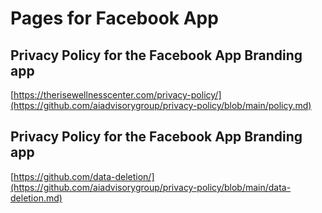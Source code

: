 # Pages for Facebook App

## Privacy Policy for the Facebook App Branding app
[https://therisewellnesscenter.com/privacy-policy/](https://github.com/aiadvisorygroup/privacy-policy/blob/main/policy.md)

## Privacy Policy for the Facebook App Branding app
[https://github.com/data-deletion/](https://github.com/aiadvisorygroup/privacy-policy/blob/main/data-deletion.md)
